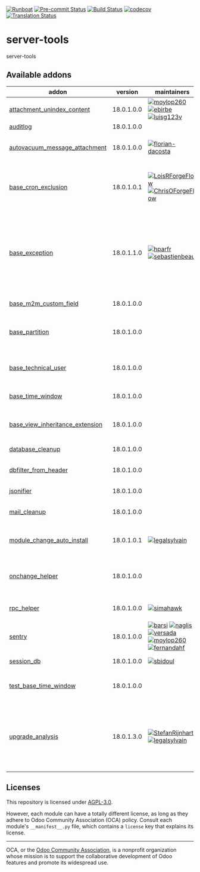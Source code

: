 
[![Runboat](https://img.shields.io/badge/runboat-Try%20me-875A7B.png)](https://runboat.odoo-community.org/builds?repo=OCA/server-tools&target_branch=18.0)
[![Pre-commit Status](https://github.com/OCA/server-tools/actions/workflows/pre-commit.yml/badge.svg?branch=18.0)](https://github.com/OCA/server-tools/actions/workflows/pre-commit.yml?query=branch%3A18.0)
[![Build Status](https://github.com/OCA/server-tools/actions/workflows/test.yml/badge.svg?branch=18.0)](https://github.com/OCA/server-tools/actions/workflows/test.yml?query=branch%3A18.0)
[![codecov](https://codecov.io/gh/OCA/server-tools/branch/18.0/graph/badge.svg)](https://codecov.io/gh/OCA/server-tools)
[![Translation Status](https://translation.odoo-community.org/widgets/server-tools-18-0/-/svg-badge.svg)](https://translation.odoo-community.org/engage/server-tools-18-0/?utm_source=widget)

<!-- /!\ do not modify above this line -->

# server-tools

server-tools

<!-- /!\ do not modify below this line -->

<!-- prettier-ignore-start -->

[//]: # (addons)

Available addons
----------------
addon | version | maintainers | summary
--- | --- | --- | ---
[attachment_unindex_content](attachment_unindex_content/) | 18.0.1.0.0 | [![moylop260](https://github.com/moylop260.png?size=30px)](https://github.com/moylop260) [![ebirbe](https://github.com/ebirbe.png?size=30px)](https://github.com/ebirbe) [![luisg123v](https://github.com/luisg123v.png?size=30px)](https://github.com/luisg123v) | Disable indexing of attachments
[auditlog](auditlog/) | 18.0.1.0.0 |  | Audit Log
[autovacuum_message_attachment](autovacuum_message_attachment/) | 18.0.1.0.0 | [![florian-dacosta](https://github.com/florian-dacosta.png?size=30px)](https://github.com/florian-dacosta) | Automatically delete old mail messages and attachments
[base_cron_exclusion](base_cron_exclusion/) | 18.0.1.0.1 | [![LoisRForgeFlow](https://github.com/LoisRForgeFlow.png?size=30px)](https://github.com/LoisRForgeFlow) [![ChrisOForgeFlow](https://github.com/ChrisOForgeFlow.png?size=30px)](https://github.com/ChrisOForgeFlow) | Allow you to select scheduled actions that should not run simultaneously.
[base_exception](base_exception/) | 18.0.1.1.0 | [![hparfr](https://github.com/hparfr.png?size=30px)](https://github.com/hparfr) [![sebastienbeau](https://github.com/sebastienbeau.png?size=30px)](https://github.com/sebastienbeau) | This module provide an abstract model to manage customizable exceptions to be applied on different models (sale order, invoice, ...)
[base_m2m_custom_field](base_m2m_custom_field/) | 18.0.1.0.0 |  | Customizations of Many2many
[base_partition](base_partition/) | 18.0.1.0.0 |  | Base module that provide the partition method on all models
[base_technical_user](base_technical_user/) | 18.0.1.0.0 |  | Add a technical user parameter on the company
[base_time_window](base_time_window/) | 18.0.1.0.0 |  | Base model to handle time windows
[base_view_inheritance_extension](base_view_inheritance_extension/) | 18.0.1.0.0 |  | Adds more operators for view inheritance
[database_cleanup](database_cleanup/) | 18.0.1.0.0 |  | Database cleanup
[dbfilter_from_header](dbfilter_from_header/) | 18.0.1.0.0 |  | Filter databases with HTTP headers
[jsonifier](jsonifier/) | 18.0.1.0.0 |  | JSON-ify data for all models
[mail_cleanup](mail_cleanup/) | 18.0.1.0.0 |  | Mark as read or delete mails after a set time
[module_change_auto_install](module_change_auto_install/) | 18.0.1.0.1 | [![legalsylvain](https://github.com/legalsylvain.png?size=30px)](https://github.com/legalsylvain) | Customize auto installables modules by configuration
[onchange_helper](onchange_helper/) | 18.0.1.0.0 |  | Technical module that ease execution of onchange in Python code
[rpc_helper](rpc_helper/) | 18.0.1.0.0 | [![simahawk](https://github.com/simahawk.png?size=30px)](https://github.com/simahawk) | Helpers for disabling RPC calls
[sentry](sentry/) | 18.0.1.0.0 | [![barsi](https://github.com/barsi.png?size=30px)](https://github.com/barsi) [![naglis](https://github.com/naglis.png?size=30px)](https://github.com/naglis) [![versada](https://github.com/versada.png?size=30px)](https://github.com/versada) [![moylop260](https://github.com/moylop260.png?size=30px)](https://github.com/moylop260) [![fernandahf](https://github.com/fernandahf.png?size=30px)](https://github.com/fernandahf) | Report Odoo errors to Sentry
[session_db](session_db/) | 18.0.1.0.0 | [![sbidoul](https://github.com/sbidoul.png?size=30px)](https://github.com/sbidoul) | Store sessions in DB
[test_base_time_window](test_base_time_window/) | 18.0.1.0.0 |  | Test Base model to handle time windows
[upgrade_analysis](upgrade_analysis/) | 18.0.1.3.0 | [![StefanRijnhart](https://github.com/StefanRijnhart.png?size=30px)](https://github.com/StefanRijnhart) [![legalsylvain](https://github.com/legalsylvain.png?size=30px)](https://github.com/legalsylvain) | Performs a difference analysis between modules installed on two different Odoo instances

[//]: # (end addons)

<!-- prettier-ignore-end -->

## Licenses

This repository is licensed under [AGPL-3.0](LICENSE).

However, each module can have a totally different license, as long as they adhere to Odoo Community Association (OCA)
policy. Consult each module's `__manifest__.py` file, which contains a `license` key
that explains its license.

----
OCA, or the [Odoo Community Association](http://odoo-community.org/), is a nonprofit
organization whose mission is to support the collaborative development of Odoo features
and promote its widespread use.
